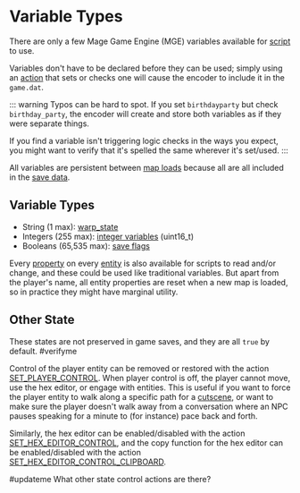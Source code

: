 # Variable Types

There are only a few Mage Game Engine (MGE) variables available for [script](../scripts) to use.

Variables don't have to be declared before they can be used; simply using an [action](../actions) that sets or checks one will cause the encoder to include it in the `game.dat`.

::: warning
Typos can be hard to spot. If you set `birthdayparty` but check `birthday_party`, the encoder will create and store both variables as if they were separate things.

If you find a variable isn't triggering logic checks in the ways you expect, you might want to verify that it's spelled the same wherever it's set/used.
:::

All variables are persistent between [map loads](../maps/map_loads) because all are all included in the [save data](../scripts/save_data).

## Variable Types

- String (1 max): [warp_state](../scripts/warp_state)
- Integers (255 max): [integer variables](../scripts/integer_variables) (uint16_t)
- Booleans (65,535 max): [save flags](../scripts/save_flags)

Every [property](../entities/entity_properties) on every [entity](../entities) is also available for scripts to read and/or change, and these could be used like traditional variables. But apart from the player's name, all entity properties are reset when a new map is loaded, so in practice they might have marginal utility.

## Other State

These states are not preserved in game saves, and they are all `true` by default. #verifyme

Control of the player entity can be removed or restored with the action [SET_PLAYER_CONTROL](../actions/SET_PLAYER_CONTROL). When player control is off, the player cannot move, use the hex editor, or engage with entities. This is useful if you want to force the player entity to walk along a specific path for a [cutscene](../techniques/cutscenes), or want to make sure the player doesn't walk away from a conversation where an NPC pauses speaking for a minute to (for instance) pace back and forth.

Similarly, the hex editor can be enabled/disabled with the action [SET_HEX_EDITOR_CONTROL](../actions/SET_HEX_EDITOR_CONTROL), and the copy function for the hex editor can be enabled/disabled with the action [SET_HEX_EDITOR_CONTROL_CLIPBOARD](../actions/SET_HEX_EDITOR_CONTROL_CLIPBOARD).

#updateme What other state control actions are there?
